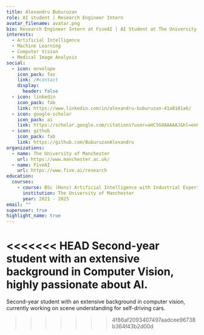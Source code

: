 ```yaml
---
title: Alexandru Buburuzan
role: AI student | Research Engineer Intern
avatar_filename: avatar.png
bio: Research Engineer Intern at FiveAI | AI Student at The University of Manchester
interests:
  - Artificial Intelligence
  - Machine Learning
  - Computer Vision
  - Medical Image Analysis
social:
  - icon: envelope
    icon_pack: fas
    link: /#contact
    display:
      header: false
  - icon: linkedin
    icon_pack: fab
    link: https://www.linkedin.com/in/alexandru-buburuzan-41a8101a6/
  - icon: google-scholar
    icon_pack: ai
    link: https://scholar.google.com/citations?user=aHC5GdAAAAAJ&hl=en&oi=ao
  - icon: github
    icon_pack: fab
    link: https://github.com/BuburuzanAlexandru
organizations:
  - name: The University of Manchester
    url: https://www.manchester.ac.uk/
  - name: FiveAI
    url: https://www.five.ai/research
education:
  courses:
    - course: BSc (Hons) Artificial Intelligence with Industrial Experience
      institution: The University of Manchester
      year: 2021 - 2025
email: ""
superuser: true
highlight_name: true
---
```

<<<<<<< HEAD
Second-year student with an extensive background in Computer Vision, highly passionate about AI.
=======
Second-year student with an extensive background in computer vision, currently working on scene understanding for self-driving cars.
>>>>>>> 4f86af2093407497aadcee96738b364f43b2d00d
